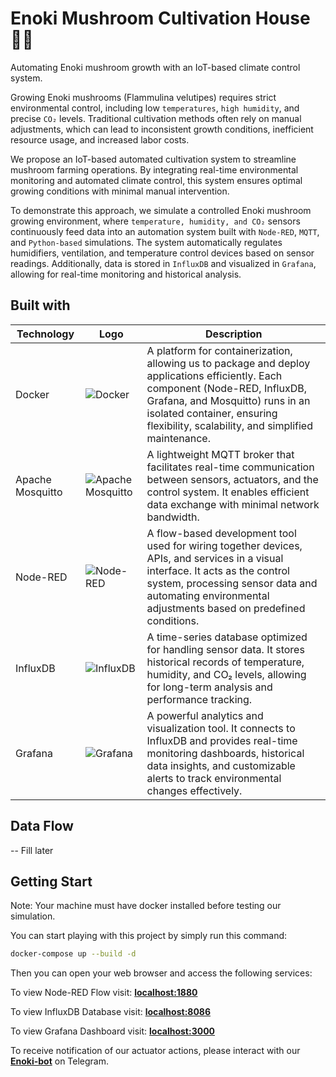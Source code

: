 # Enoki Mushroom Cultivation House 🌱🍄

Automating Enoki mushroom growth with an IoT-based climate control system.

Growing Enoki mushrooms (Flammulina velutipes) requires strict environmental control, including low `temperatures`, `high humidity`, and precise `CO₂` levels. Traditional cultivation methods often rely on manual adjustments, which can lead to inconsistent growth conditions, inefficient resource usage, and increased labor costs.

We propose an IoT-based automated cultivation system to streamline mushroom farming operations. By integrating real-time environmental monitoring and automated climate control, this system ensures optimal growing conditions with minimal manual intervention.

To demonstrate this approach, we simulate a controlled Enoki mushroom growing environment, where `temperature, humidity, and CO₂` sensors continuously feed data into an automation system built with `Node-RED`, `MQTT`, and `Python-based` simulations. The system automatically regulates humidifiers, ventilation, and temperature control devices based on sensor readings. Additionally, data is stored in `InfluxDB` and visualized in `Grafana`, allowing for real-time monitoring and historical analysis.

## Built with

| Technology       |                                                           Logo                              | Description                                  |
|-------------------|---------------------------------------------------------------------------------------------|----------------------------------------------|
| Docker           | ![Docker](https://www.docker.com/wp-content/uploads/2022/03/Moby-logo.png)                  | A platform for containerization, allowing us to package and deploy applications efficiently. Each component (Node-RED, InfluxDB, Grafana, and Mosquitto) runs in an isolated container, ensuring flexibility, scalability, and simplified maintenance.  |
| Apache Mosquitto | ![Apache Mosquitto](https://vmssoftware.com/images/intro/product/mosquitto.png) | A lightweight MQTT broker that facilitates real-time communication between sensors, actuators, and the control system. It enables efficient data exchange with minimal network bandwidth.        |
| Node-RED         | ![Node-RED](https://upload.wikimedia.org/wikipedia/commons/2/2b/Node-red-icon.png)          | A flow-based development tool used for wiring together devices, APIs, and services in a visual interface. It acts as the control system, processing sensor data and automating environmental adjustments based on predefined conditions.          |
| InfluxDB         | ![InfluxDB](https://marketplace.thinger.io/plugins/influxdb2/assets/influxdb.svg)           | A time-series database optimized for handling sensor data. It stores historical records of temperature, humidity, and CO₂ levels, allowing for long-term analysis and performance tracking.            |
| Grafana          | ![Grafana](https://upload.wikimedia.org/wikipedia/commons/thumb/a/a1/Grafana_logo.svg/800px-Grafana_logo.svg.png) | A powerful analytics and visualization tool. It connects to InfluxDB and provides real-time monitoring dashboards, historical data insights, and customizable alerts to track environmental changes effectively.  |

## Data Flow

-- Fill later

## Getting Start

Note: Your machine must have docker installed before testing our simulation.

You can start playing with this project by simply run this command:

```bash
docker-compose up --build -d
```

Then you can open your web browser and access the following services:

To view Node-RED Flow visit: **[localhost:1880](https://localhost:1880)**

To view InfluxDB Database visit: **[localhost:8086](https://localhost:8086)**

To view Grafana Dashboard visit: **[localhost:3000](https://localhost:3000)**

To receive notification of our actuator actions, please interact with our **[Enoki-bot](https://t.me/EnokiiBot)** on Telegram.
